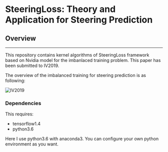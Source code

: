 # SteeringLoss: Theory and Application for Steering Prediction

## Overview
---
This repository contains kernel algorithms of SteeringLoss framework based on Nvidia model for the imbanlaced training problem. This paper has been submitted to IV2019.

The overview of the imbalanced training for steering prediction is as following:

![IV2019](./image_introduction/overview.jpg)

### Dependencies
This requires:

* tensorflow1.4
* python3.6

Here I use python3.6 with anaconda3. You can configure your own python environment as you want.

